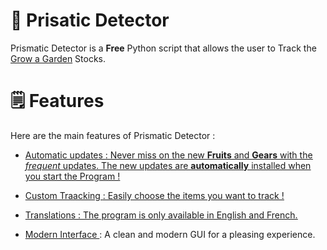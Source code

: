# 🌱 Prisatic Detector
Prismatic Detector is a __Free__ Python script that allows the user to Track the [Grow a Garden](https://www.roblox.com/games/126884695634066/Grow-a-Garden) Stocks.

# 🗒️ Features
Here are the main features of Prismatic Detector : 
- <ins> Automatic updates <ins> : Never miss on the new __Fruits__ and __Gears__ with the _frequent_ updates. The new updates are **automatically** installed when you start the Program !

- <ins> Custom Traacking <ins> : Easily choose the items you want to track !

- <ins> Translations <ins> : The program is only available in English and French.

- <ins> Modern Interface </ins> : A clean and modern GUI for a pleasing experience.
